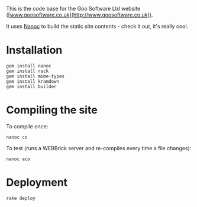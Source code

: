 This is the code base for the Goo Software Ltd website ([www.goosoftware.co.uk](http://www.goosoftware.co.uk)). 

It uses [Nanoc](http://nanoc.stoneship.org/) to build the static site contents - check it out, it's really cool.

# Installation

    gem install nanoc
    gem install rack
    gem install mime-types
    gem install kramdown
    gem install builder

# Compiling the site

To compile once:

    nanoc co
    
To test (runs a WEBBrick server and re-compiles every time a file changes):

    nanoc aco

# Deployment

    rake deploy